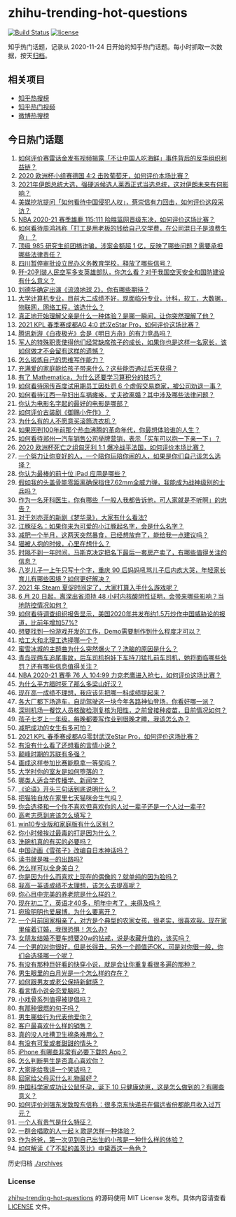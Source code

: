 # zhihu-trending-hot-questions

[![Build Status](https://github.com/justjavac/zhihu-trending-hot-questions/workflows/ci/badge.svg?branch=master)](https://github.com/justjavac/zhihu-trending-hot-questions/actions)
[![license](https://img.shields.io/github/license/justjavac/zhihu-trending-hot-questions)](https://github.com/justjavac/zhihu-trending-hot-questions/blob/master/LICENSE)

知乎热门话题，记录从 2020-11-24 日开始的知乎热门话题。每小时抓取一次数据，按天[归档](./archives)。

## 相关项目

- [知乎热搜榜](https://github.com/justjavac/zhihu-trending-top-search)
- [知乎热门视频](https://github.com/justjavac/zhihu-trending-hot-video)
- [微博热搜榜](https://github.com/justjavac/weibo-trending-hot-search)

## 今日热门话题

<!-- BEGIN -->
<!-- 最后更新时间 Sun Jun 20 2021 12:02:06 GMT+0800 (China Standard Time) -->

1. [如何评价赛雷话金发布视频揭露「不让中国人吃海鲜」事件背后的反华组织利益链？](https://www.zhihu.com/question/465827983)
2. [2020 欧洲杯小组赛德国 4:2 击败葡萄牙，如何评价本场比赛？](https://www.zhihu.com/question/466062228)
3. [2021年伊朗总统大选，强硬派候选人莱西正式当选总统，这对伊朗未来有何影响？](https://www.zhihu.com/question/465948308)
4. [美媒挖坑提问「如何看待中国侵犯人权」，蔡崇信有力回击，如何评价这段采访？](https://www.zhihu.com/question/465932695)
5. [NBA 2020-21 赛季雄鹿 115:111
   险胜篮网晋级东决，如何评价这场比赛？](https://www.zhihu.com/question/466072954)
6. [如何看待周鸿祎称「打工是用老板的钱给自己交学费，在公司混日子是浪费生命」？](https://www.zhihu.com/question/465936066)
7. [顶级 985 研究生组团搞诈骗，涉案金额超 1
   亿，反映了哪些问题？需要承担哪些法律责任？](https://www.zhihu.com/question/465557339)
8. [四川暂停审批设立民办义务教育学校，释放了哪些信号？](https://www.zhihu.com/question/465529577)
9. [歼-20列装人民空军多支英雄部队，你怎么看？对于我国空天安全和国防建设有什么意义？](https://www.zhihu.com/question/465781827)
10. [刘德华确定出演《流浪地球 2》，你有哪些期待？](https://www.zhihu.com/question/465932631)
11. [大学计算机专业，目前大二成绩不好，现面临分专业，计科，软工，大数据，物联网，网络工程，该选什么？](https://www.zhihu.com/question/461632323)
12. [真正地开始理解父亲是什么一种体验？是哪一瞬间，让你突然理解了他？](https://www.zhihu.com/question/47606616)
13. [2021 KPL 春季赛成都AG 4:0 武汉eStar
    Pro，如何评价这场比赛？](https://www.zhihu.com/question/466024468)
14. [腾讯新游《白夜极光》会是《明日方舟》的有力竞品吗？](https://www.zhihu.com/question/465575252)
15. [军人的特殊职责使得他们经常缺席孩子的成长，如果你也是这样一名家长，该如何做才不会留有这样的遗憾？](https://www.zhihu.com/question/462405175)
16. [怎么锻炼自己的思维写作能力？](https://www.zhihu.com/question/454559985)
17. [充满爱的家庭能给孩子带来什么？这些能否通过后天获得？](https://www.zhihu.com/question/465547566)
18. [有了 Mathematica，为什么还要学习算积分的技巧？](https://www.zhihu.com/question/465906679)
19. [如何看待网传百度试用期员工因处罚 6
    个虚假交易商家，被公司劝退一事？](https://www.zhihu.com/question/465745130)
20. [如何看待江西一孕妇出车祸瘫痪，丈夫欲离婚？其中涉及哪些法律问题？](https://www.zhihu.com/question/465900205)
21. [你认为电影名字起的最好的电影是哪部？](https://www.zhihu.com/question/464066501)
22. [如何评价古装剧《御赐小仵作》？](https://www.zhihu.com/question/457117887)
23. [为什么有的人不愿意买滚筒洗衣机？](https://www.zhihu.com/question/393287010)
24. [如果回到100年前那个热血沸腾的革命年代，你最想体验谁的人生？](https://www.zhihu.com/question/460118166)
25. [如何看待郑州一汽车销售公司举牌营销，表示「买车可以抱一下亲一下」？](https://www.zhihu.com/question/465898157)
26. [2020 欧洲杯死亡之组匈牙利 1:1
    爆冷战平法国，如何评价本场比赛？](https://www.zhihu.com/question/465967890)
27. [一个努力让你变好的人，一个陪你玩陪你闹的人，如果是你们自己该怎么选择？](https://www.zhihu.com/question/464726557)
28. [你认为最棒的前十位 iPad 应用是哪些？](https://www.zhihu.com/question/34453138)
29. [假如我的头盖骨能零距离确保挡住7.62mm全威力弹，我能成为战神级别的士兵吗？](https://www.zhihu.com/question/444459120)
30. [作为一名牙科医生，你有哪些「一般人我都告诉他，可人家就是不听啊」的忠告？](https://www.zhihu.com/question/56477060)
31. [对于刘亦菲的新剧《梦华录》，大家有什么看法?](https://www.zhihu.com/question/463716425)
32. [江豚征名：如果你来为可爱的小江豚起名字，会是什么名字？](https://www.zhihu.com/question/465558759)
33. [减肥一个半月，这两天突然暴食，已经想放弃了，能给我一点建议吗？](https://www.zhihu.com/question/460226695)
34. [猫被人抱的时候，心里在想什么？](https://www.zhihu.com/question/463390158)
35. [时隔不到一年时间，马斯克决定把名下最后一套房产卖了，有哪些值得关注的信息？](https://www.zhihu.com/question/465124442)
36. [八岁儿子一上午只写十个字，重庆 90
    后妈妈吼骂儿子后内疚大哭，年轻家长育儿有哪些困境？如何更好解决？](https://www.zhihu.com/question/465723069)
37. [2021 年 Steam 夏促时间定了，大家打算入手什么游戏呢？](https://www.zhihu.com/question/456973633)
38. [6 月 20 日起，离深出省须持 48
    小时内核酸阴性证明，会带来哪些影响？当地防控情况如何？](https://www.zhihu.com/question/466006647)
39. [如何看待调查组织报告显示，美国2020年共发布约1.5万炒作中国威胁论的报道，比前年增加57%?](https://www.zhihu.com/question/465877952)
40. [想要找到一份游戏开发的工作，Demo需要制作到什么程度才可以？](https://www.zhihu.com/question/458749690)
41. [哈工大和北理工选择哪一个？](https://www.zhihu.com/question/329076452)
42. [蜜雪冰城的主题曲为什么突然爆火了？洗脑的原因是什么？](https://www.zhihu.com/question/464996660)
43. [青岛现两车追尾事故，后车司机抱娃下车持刀猛扎前车司机，她将面临哪些处罚？还有哪些信息值得关注？](https://www.zhihu.com/question/465539331)
44. [NBA 2020-21 赛季 76 人 104:99
    力克老鹰进入抢七，如何评价这场比赛？](https://www.zhihu.com/question/465879543)
45. [为什么平方腊时死了那么多梁山好汉？](https://www.zhihu.com/question/459476694)
46. [现在高一成绩不理想，我应该先把哪一科成绩提起来？](https://www.zhihu.com/question/460555751)
47. [各大厂都下场造车，自动驾驶这一块今年各路神仙登场，你看好哪一派？](https://www.zhihu.com/question/449638288)
48. [深圳机场一餐饮人员核酸检测复核为阳性，之前曾接种疫苗，目前情况如何？](https://www.zhihu.com/question/465742318)
49. [孩子七岁上一年级，每晚都要写作业到很晚才睡，我该怎么办？](https://www.zhihu.com/question/453264257)
50. [减肥成功的女生有多可怕？](https://www.zhihu.com/question/286406704)
51. [2021 KPL 春季赛成都AG零封武汉eStar
    Pro，如何评价这场比赛？](https://www.zhihu.com/question/466022827)
52. [有没有什么看了还想看的言情小说？](https://www.zhihu.com/question/348095356)
53. [颠峰时期的苏联有多强？](https://www.zhihu.com/question/35905985)
54. [画成这样参加比赛能稳拿一等奖吗？](https://www.zhihu.com/question/460339045)
55. [大学时你的室友是如何堕落的？](https://www.zhihu.com/question/351402740)
56. [哪类人适合学传播学、新闻学？](https://www.zhihu.com/question/358819557)
57. [《论语》开头三句话到底说明什么？](https://www.zhihu.com/question/458542584)
58. [把猫独自放在家里七天猫咪会生气吗？](https://www.zhihu.com/question/297157565)
59. [你会选择和一个你不喜欢但喜欢你的人过一辈子还是一个人过一辈子?](https://www.zhihu.com/question/461105913)
60. [高考志愿到底该怎么填写？](https://www.zhihu.com/question/409122324)
61. [win10专业版和家庭版有什么区别？](https://www.zhihu.com/question/51633999)
62. [你小时候挨过最毒的打是因为什么？](https://www.zhihu.com/question/387847644)
63. [洗碗机真的有买的必要吗？](https://www.zhihu.com/question/460686191)
64. [中国动画《雪孩子》改编自日本神话吗？](https://www.zhihu.com/question/465234646)
65. [读书就是唯一的出路吗?](https://www.zhihu.com/question/461143396)
66. [怎么样可以全身美白？](https://www.zhihu.com/question/24969320)
67. [你是因为什么而喜欢上现在的偶像的？就单纯的因为脸吗？](https://www.zhihu.com/question/457095758)
68. [我高一英语成绩不太理想，该怎么去提高呢？](https://www.zhihu.com/question/463008113)
69. [你心目中完美的养老院是什么样的？](https://www.zhihu.com/question/403290284)
70. [现在初二了，英语才40多，明年中考了，来得及吗？](https://www.zhihu.com/question/463442997)
71. [宛瑜明明也爱展博，为什么要离开？](https://www.zhihu.com/question/443423809)
72. [一个月前回家相亲了，对方是个典型的农家女孩，很老实，很喜欢我。现在家里催着订婚，我很恐惧！怎么办?](https://www.zhihu.com/question/465677410)
73. [女朋友结婚不要车想要20w的钻戒，说是收藏升值的，该买吗？](https://www.zhihu.com/question/460481721)
74. [一个男的对你很好，但是长得丑，另外一个颜值还OK，可是对你很一般，你们会选择哪一个呢？](https://www.zhihu.com/question/463039719)
75. [有没有那种巨好看的快穿小说，就是会让你重复看很多遍的那种？](https://www.zhihu.com/question/384160568)
76. [男生眼里的白月光是一个怎么样的存在？](https://www.zhihu.com/question/277228908)
77. [如何跟男友或老公保持新鲜感？](https://www.zhihu.com/question/323121337)
78. [看言情小说会恋爱脑吗？](https://www.zhihu.com/question/459727415)
79. [小戏骨系列值得被提倡吗？](https://www.zhihu.com/question/354286546)
80. [有那种很燃的句子吗？](https://www.zhihu.com/question/457916101)
81. [男生哪些行为代表他爱你？](https://www.zhihu.com/question/460665781)
82. [客户最喜欢什么样的销售？](https://www.zhihu.com/question/379701960)
83. [真的没人吐槽卫生棉条难用么？](https://www.zhihu.com/question/300142490)
84. [有没有可爱或者甜甜的情头？](https://www.zhihu.com/question/391413854)
85. [iPhone 有哪些非常有必要下载的 App？](https://www.zhihu.com/question/28306141)
86. [怎么判断男生是否真心喜欢你？](https://www.zhihu.com/question/431695365)
87. [大家能给我讲一个笑话吗？](https://www.zhihu.com/question/464776360)
88. [回家给父母买什么礼物最好？](https://www.zhihu.com/question/19553791)
89. [中国科学家成功让公鼠怀孕，诞下 10
    只健康幼崽，这是怎么做到的？有哪些意义？](https://www.zhihu.com/question/465862552)
90. [如何评价刘强东发致股东信称：很多京东快递员在偏远省份都能月收入过万元？](https://www.zhihu.com/question/465738678)
91. [一个人有贵气是什么特征？](https://www.zhihu.com/question/61071183)
92. [一群会唱歌的人一起 k 歌是怎样一种体验？](https://www.zhihu.com/question/34563032)
93. [作为爸爸，第一次见到自己出生的小孩是一种什么样的体验？](https://www.zhihu.com/question/352453251)
94. [如何解读《了不起的盖茨比》中黛西这一角色？](https://www.zhihu.com/question/464349748)

<!-- END -->

历史归档 [./archives](./archives)

### License

[zhihu-trending-hot-questions](https://github.com/justjavac/zhihu-trending-hot-questions)
的源码使用 MIT License 发布。具体内容请查看 [LICENSE](./LICENSE) 文件。
